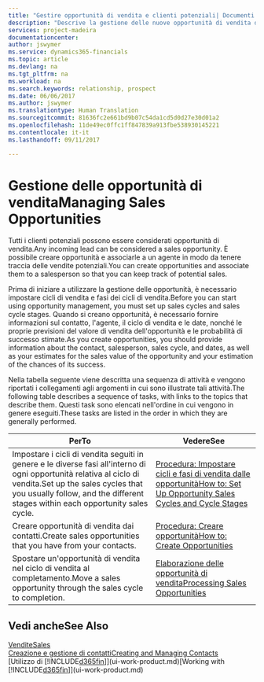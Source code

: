 ```yaml
---
title: "Gestire opportunità di vendita e clienti potenziali| Documenti Microsoft"
description: "Descrive la gestione delle nuove opportunità di vendita o dei clienti potenziali in Financials e l'associazione dell'opportunità con un agente per tenere traccia delle vendite potenziali."
services: project-madeira
documentationcenter: 
author: jswymer
ms.service: dynamics365-financials
ms.topic: article
ms.devlang: na
ms.tgt_pltfrm: na
ms.workload: na
ms.search.keywords: relationship, prospect
ms.date: 06/06/2017
ms.author: jswymer
ms.translationtype: Human Translation
ms.sourcegitcommit: 81636fc2e661bd9b07c54da1cd5d0d27e30d01a2
ms.openlocfilehash: 11de49ec0ffc1ff847839a913fbe538930145221
ms.contentlocale: it-it
ms.lasthandoff: 09/11/2017

---
```

# <a name="managing-sales-opportunities"></a><span data-ttu-id="74bba-103">Gestione delle opportunità di vendita</span><span class="sxs-lookup"><span data-stu-id="74bba-103">Managing Sales Opportunities</span></span>
<span data-ttu-id="74bba-104">Tutti i clienti potenziali possono essere considerati opportunità di vendita.</span><span class="sxs-lookup"><span data-stu-id="74bba-104">Any incoming lead can be considered a sales opportunity.</span></span> <span data-ttu-id="74bba-105">È possibile creare opportunità e associarle a un agente in modo da tenere traccia delle vendite potenziali.</span><span class="sxs-lookup"><span data-stu-id="74bba-105">You can create opportunities and associate them to a salesperson so that you can keep track of potential sales.</span></span>

<span data-ttu-id="74bba-106">Prima di iniziare a utilizzare la gestione delle opportunità, è necessario impostare cicli di vendita e fasi dei cicli di vendita.</span><span class="sxs-lookup"><span data-stu-id="74bba-106">Before you can start using opportunity management, you must set up sales cycles and sales cycle stages.</span></span> <span data-ttu-id="74bba-107">Quando si creano opportunità, è necessario fornire informazioni sul contatto, l'agente, il ciclo di vendita e le date, nonché le proprie previsioni del valore di vendita dell'opportunità e le probabilità di successo stimate.</span><span class="sxs-lookup"><span data-stu-id="74bba-107">As you create opportunities, you should provide information about the contact, salesperson, sales cycle, and dates, as well as your estimates for the sales value of the opportunity and your estimation of the chances of its success.</span></span>

<span data-ttu-id="74bba-108">Nella tabella seguente viene descritta una sequenza di attività e vengono riportati i collegamenti agli argomenti in cui sono illustrate tali attività.</span><span class="sxs-lookup"><span data-stu-id="74bba-108">The following table describes a sequence of tasks, with links to the topics that describe them.</span></span> <span data-ttu-id="74bba-109">Questi task sono elencati nell'ordine in cui vengono in genere eseguiti.</span><span class="sxs-lookup"><span data-stu-id="74bba-109">These tasks are listed in the order in which they are generally performed.</span></span>

| <span data-ttu-id="74bba-110">Per</span><span class="sxs-lookup"><span data-stu-id="74bba-110">To</span></span> | <span data-ttu-id="74bba-111">Vedere</span><span class="sxs-lookup"><span data-stu-id="74bba-111">See</span></span> |
| --- | --- |
| <span data-ttu-id="74bba-112">Impostare i cicli di vendita seguiti in genere e le diverse fasi all'interno di ogni opportunità relativa al ciclo di vendita.</span><span class="sxs-lookup"><span data-stu-id="74bba-112">Set up the sales cycles that you usually follow, and the different stages within each opportunity sales cycle.</span></span> |[<span data-ttu-id="74bba-113">Procedura: Impostare cicli e fasi di vendita dalle opportunità</span><span class="sxs-lookup"><span data-stu-id="74bba-113">How to: Set Up Opportunity Sales Cycles and Cycle Stages</span></span>](marketing-how-setup-opportunity-sales-cycles-stages.md) |
| <span data-ttu-id="74bba-114">Creare opportunità di vendita dai contatti.</span><span class="sxs-lookup"><span data-stu-id="74bba-114">Create sales opportunities that you have from your contacts.</span></span> |[<span data-ttu-id="74bba-115">Procedura: Creare opportunità</span><span class="sxs-lookup"><span data-stu-id="74bba-115">How to: Create Opportunities</span></span>](marketing-how-create-opportunities.md) |
| <span data-ttu-id="74bba-116">Spostare un'opportunità di vendita nel ciclo di vendita al completamento.</span><span class="sxs-lookup"><span data-stu-id="74bba-116">Move a sales opportunity through the sales cycle to completion.</span></span> |[<span data-ttu-id="74bba-117">Elaborazione delle opportunità di vendita</span><span class="sxs-lookup"><span data-stu-id="74bba-117">Processing Sales Opportunities</span></span>](marketing-processing-sales-opportunities.md) |

## <a name="see-also"></a><span data-ttu-id="74bba-118">Vedi anche</span><span class="sxs-lookup"><span data-stu-id="74bba-118">See Also</span></span>
[<span data-ttu-id="74bba-119">Vendite</span><span class="sxs-lookup"><span data-stu-id="74bba-119">Sales</span></span>](sales-manage-sales.md)  
[<span data-ttu-id="74bba-120">Creazione e gestione di contatti</span><span class="sxs-lookup"><span data-stu-id="74bba-120">Creating and Managing Contacts</span></span>](marketing-contacts.md)  
<span data-ttu-id="74bba-121">[Utilizzo di [!INCLUDE[d365fin](includes/d365fin_md.md)]](ui-work-product.md)</span><span class="sxs-lookup"><span data-stu-id="74bba-121">[Working with [!INCLUDE[d365fin](includes/d365fin_md.md)]](ui-work-product.md)</span></span>


